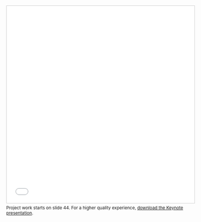 <iframe src="//www.slideshare.net/slideshow/embed_code/key/dGcDUGLzMqjfuj" width="100%" height="530" frameborder="0" marginwidth="0" marginheight="0" scrolling="no" style="border:1px solid #CCC; border-width:1px; margin-bottom:5px; max-width: 100%;" allowfullscreen> </iframe> <div style="margin-bottom:5px"> 
	<small> Project work starts on slide 44. For a higher quality experience, <a href="/content/portfolio-presentation.key" style="text-decoration:underline;">download the Keynote presentation</a>.</small>
</div>
